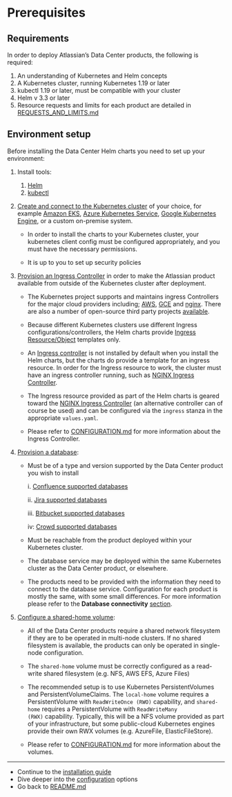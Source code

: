 # Prerequisites 
## Requirements 

In order to deploy Atlassian’s Data Center products, the following is required:
1. An understanding of Kubernetes and Helm concepts
2. A Kubernetes cluster, running Kubernetes 1.19 or later
3. kubectl 1.19 or later, must be compatible with your cluster
4. Helm v 3.3 or later
5. Resource requests and limits for each product are detailed in [REQUESTS_AND_LIMITS.md](/docs/resource_management/REQUESTS_AND_LIMITS.md) 

## Environment setup 

Before installing the Data Center Helm charts you need to set up your environment:

1. Install tools: 
   1. [Helm](https://helm.sh/docs/intro/install/)
   2. [kubectl](https://kubernetes.io/docs/tasks/tools/)
2. [Create and connect to the Kubernetes cluster](examples/cluster/CLOUD_PROVIDERS.md) of your choice, for example [Amazon EKS](https://aws.amazon.com/eks/), [Azure Kubernetes Service](https://azure.microsoft.com/en-au/services/kubernetes-service/), [Google Kubernetes Engine](https://cloud.google.com/kubernetes-engine), or a custom on-premise system.
   * In order to install the charts to your Kubernetes cluster, your kubernetes client config must be configured appropriately, and you must have the necessary permissions.

   * It is up to you to set up security policies
   
3. [Provision an Ingress Controller](examples/ingress/CONTROLLERS.md) in order to make the Atlassian product available from outside of the Kubernetes cluster after deployment. 

   * The Kubernetes project supports and maintains ingress Controllers for the major cloud providers including; [AWS](https://github.com/kubernetes-sigs/aws-load-balancer-controller#readme), [GCE](https://github.com/kubernetes/ingress-gce/blob/master/README.md#readme) and [nginx](https://github.com/kubernetes/ingress-nginx/blob/master/README.md#readme). There are also a number of open-source third party projects [available](https://kubernetes.io/docs/concepts/services-networking/ingress-controllers/).

   * Because different Kubernetes clusters use different Ingress configurations/controllers, the Helm charts provide [Ingress Resource/Object](https://kubernetes.io/docs/concepts/services-networking/ingress/) templates only.

   * An [Ingress controller](https://kubernetes.io/docs/concepts/services-networking/ingress/) is not installed by default when you install the Helm charts, but the charts do provide a template for an ingress resource. In order for the Ingress resource to work, the cluster must have an ingress controller running, such as [NGINX Ingress Controller](https://kubernetes.github.io/ingress-nginx/deploy/). 

   * The Ingress resource provided as part of the Helm charts is geared toward the [NGINX Ingress Controller](https://kubernetes.github.io/ingress-nginx/) (an alternative controller can of course be used) and can be configured via the `ingress` stanza in the appropriate `values.yaml`. 

   * Please refer to [CONFIGURATION.md](CONFIGURATION.md) for more information about the Ingress Controller.

4. [Provision a database](examples/database/CLOUD_PROVIDERS.md):

   * Must be of a type and version supported by the Data Center product you wish to install

      i. [Confluence supported databases](https://confluence.atlassian.com/doc/supported-platforms-207488198.html#SupportedPlatforms-Databases)
      
      ii. [Jira supported databases](https://confluence.atlassian.com/adminjiraserver/supported-platforms-938846830.html#Supportedplatforms-Databases)
      
      iii. [Bitbucket supported databases](https://confluence.atlassian.com/bitbucketserver/supported-platforms-776640981.html#Supportedplatforms-databasesDatabases)
   
      iv: [Crowd supported databases](https://confluence.atlassian.com/crowd/supported-platforms-191851.html#SupportedPlatforms-Databases)

   * Must be reachable from the product deployed within your Kubernetes cluster. 

   * The database service may be deployed within the same Kubernetes cluster as the Data Center product, or elsewhere.

   * The products need to be provided with the information they need to connect to the database service. Configuration for each product is mostly the same, with some small differences. For more information please refer to the **Database connectivity** [section](CONFIGURATION.md#database-connectivity).

5. [Configure a shared-home volume](examples/storage):

   * All of the Data Center products require a shared network filesystem if they are to be operated in multi-node clusters. If no shared filesystem is available, the products can only be operated in single-node configuration.

   * The `shared-home` volume must be correctly configured as a read-write shared filesystem (e.g. NFS, AWS EFS, Azure Files)

   * The recommended setup is to use Kubernetes PersistentVolumes and PersistentVolumeClaims. The `local-home` volume requires a PersistentVolume with `ReadWriteOnce (RWO)` capability, and `shared-home` requires a PersistentVolume with `ReadWriteMany (RWX)` capability. Typically, this will be a NFS volume provided as part of your infrastructure, but some public-cloud Kubernetes engines provide their own RWX volumes (e.g. AzureFile, ElasticFileStore). 

   * Please refer to [CONFIGURATION.md](CONFIGURATION.md) for more information about the volumes.

***
* Continue to the [installation guide](INSTALLATION.md)
* Dive deeper into the [configuration](CONFIGURATION.md) options
* Go back to [README.md](../README.md)
